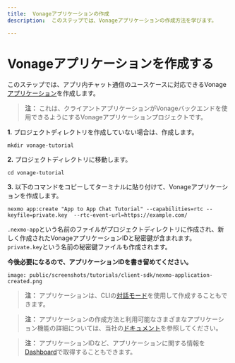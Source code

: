 ```yaml
---
title:  Vonageアプリケーションの作成
description:  このステップでは、Vonageアプリケーションの作成方法を学びます。

---
```


Vonageアプリケーションを作成する
===================

このステップでは、アプリ内チャット通信のユースケースに対応できるVonage[アプリケーション](/conversation/concepts/application)を作成します。

> **注：** これは、クライアントアプリケーションがVonageバックエンドを使用できるようにするVonageアプリケーションプロジェクトです。

**1\.** プロジェクトディレクトリを作成していない場合は、作成します。

```shell
mkdir vonage-tutorial
```

**2\.** プロジェクトディレクトリに移動します。

```shell
cd vonage-tutorial
```

**3\.** 以下のコマンドをコピーしてターミナルに貼り付けて、Vonageアプリケーションを作成します。

```shell
nexmo app:create "App to App Chat Tutorial" --capabilities=rtc --keyfile=private.key  --rtc-event-url=https://example.com/
```

`.nexmo-app`という名前のファイルがプロジェクトディレクトリに作成され、新しく作成されたVonageアプリケーションIDと秘密鍵が含まれます。`private.key`という名前の秘密鍵ファイルも作成されます。

**今後必要になるので、アプリケーションIDを書き留めてください。** 

```screenshot
image: public/screenshots/tutorials/client-sdk/nexmo-application-created.png
```

> **注：** アプリケーションは、CLIの[対話モード](/application/nexmo-cli#interactive-mode)を使用して作成することもできます。

> **注：** アプリケーションの作成方法と利用可能なさまざまなアプリケーション機能の詳細については、当社の[ドキュメント](/application/overview)を参照してください。

> **注：** アプリケーションIDなど、アプリケーションに関する情報を[Dashboard](https://dashboard.nexmo.com/voice/your-applications)で取得することもできます。

